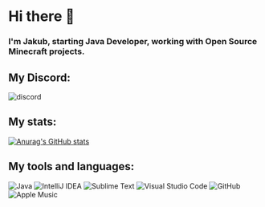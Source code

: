# Hi there 👋

### I'm Jakub, starting Java Developer, working with Open Source Minecraft projects.



## My Discord:
![discord](https://discord.c99.nl/widget/theme-2/533345209434767372.png)

## My stats:

[![Anurag's GitHub stats](https://github-readme-stats.vercel.app/api?username=Jakubk15&theme=dark)](https://github.com/anuraghazra/github-readme-stats)


## My tools and languages:

<img alt="Java" src="https://img.shields.io/badge/java-%23ED8B00.svg?style=for-the-badge&logo=java&logoColor=white"/> <img alt="IntelliJ IDEA" src="https://img.shields.io/badge/IntelliJIDEA-000000.svg?style=for-the-badge&logo=intellij-idea&logoColor=white"/> <img alt="Sublime Text" src="https://img.shields.io/badge/sublime_text-%23575757.svg?style=for-the-badge&logo=sublime-text&logoColor=important"/> <img alt="Visual Studio Code" src="https://img.shields.io/badge/VisualStudioCode-0078d7.svg?style=for-the-badge&logo=visual-studio-code&logoColor=white"/> <img alt="GitHub" src="https://img.shields.io/badge/github-%23121011.svg?style=for-the-badge&logo=github&logoColor=white"/> <img alt="Apple Music" src="https://img.shields.io/badge/Apple_Music-9933CC?style=for-the-badge&logo=apple-music&logoColor=white" />


